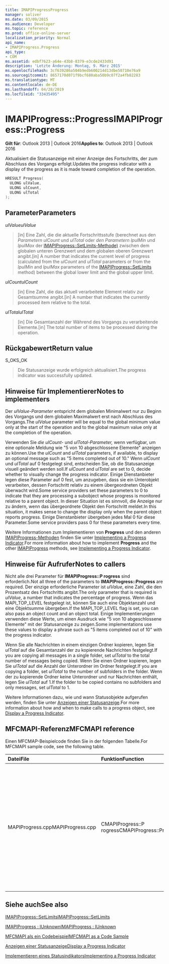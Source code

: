 ```yaml
---
title: IMAPIProgressProgress
manager: soliver
ms.date: 03/09/2015
ms.audience: Developer
ms.topic: reference
ms.prod: office-online-server
localization_priority: Normal
api_name:
- IMAPIProgress.Progress
api_type:
- COM
ms.assetid: edbf7623-a64e-43b8-8379-e3cde2433d91
description: 'Letzte Änderung: Montag, 9. März 2015'
ms.openlocfilehash: 3cf639286a504b9edb600214d13dbe50710e76a9
ms.sourcegitcommit: 8657170d071f9bcf680aba50b9c07f2a4fb82283
ms.translationtype: MT
ms.contentlocale: de-DE
ms.lasthandoff: 04/28/2019
ms.locfileid: "33435495"
---
```

# <a name="imapiprogressprogress"></a><span data-ttu-id="bdeb2-103">IMAPIProgress::Progress</span><span class="sxs-lookup"><span data-stu-id="bdeb2-103">IMAPIProgress::Progress</span></span>

  
  
<span data-ttu-id="bdeb2-104">**Gilt für**: Outlook 2013 | Outlook 2016</span><span class="sxs-lookup"><span data-stu-id="bdeb2-104">**Applies to**: Outlook 2013 | Outlook 2016</span></span> 
  
<span data-ttu-id="bdeb2-105">Aktualisiert die Statusanzeige mit einer Anzeige des Fortschritts, der zum Abschluss des Vorgangs erfolgt.</span><span class="sxs-lookup"><span data-stu-id="bdeb2-105">Updates the progress indicator with a display of the progress as it is made toward completion of the operation.</span></span> 
  
```cpp
HRESULT Progress(
  ULONG ulValue,
  ULONG ulCount,
  ULONG ulTotal
);
```

## <a name="parameters"></a><span data-ttu-id="bdeb2-106">Parameter</span><span class="sxs-lookup"><span data-stu-id="bdeb2-106">Parameters</span></span>

 <span data-ttu-id="bdeb2-107">_ulValue_</span><span class="sxs-lookup"><span data-stu-id="bdeb2-107">_ulValue_</span></span>
  
> <span data-ttu-id="bdeb2-108">[in] Eine Zahl, die die aktuelle Fortschrittsstufe (berechnet aus den  _Parametern ulCount_ und  _ulTotal_ oder  _den Parametern lpulMin_ und  _lpulMax_ der [IMAPIProgress::SetLimits-Methode)](imapiprogress-setlimits.md) zwischen dem globalen unteren Grenzwert und dem globalen oberen Grenzwert angibt.</span><span class="sxs-lookup"><span data-stu-id="bdeb2-108">[in] A number that indicates the current level of progress (calculated from the  _ulCount_ and  _ulTotal_ parameters or from the  _lpulMin_ and  _lpulMax_ parameters of the [IMAPIProgress::SetLimits](imapiprogress-setlimits.md) method) between the global lower limit and the global upper limit.</span></span> 
    
 <span data-ttu-id="bdeb2-109">_ulCount_</span><span class="sxs-lookup"><span data-stu-id="bdeb2-109">_ulCount_</span></span>
  
> <span data-ttu-id="bdeb2-110">[in] Eine Zahl, die das aktuell verarbeitete Element relativ zur Gesamtsumme angibt.</span><span class="sxs-lookup"><span data-stu-id="bdeb2-110">[in] A number that indicates the currently processed item relative to the total.</span></span>
    
 <span data-ttu-id="bdeb2-111">_ulTotal_</span><span class="sxs-lookup"><span data-stu-id="bdeb2-111">_ulTotal_</span></span>
  
> <span data-ttu-id="bdeb2-112">[in] Die Gesamtanzahl der Während des Vorgangs zu verarbeitende Elemente.</span><span class="sxs-lookup"><span data-stu-id="bdeb2-112">[in] The total number of items to be processed during the operation.</span></span>
    
## <a name="return-value"></a><span data-ttu-id="bdeb2-113">Rückgabewert</span><span class="sxs-lookup"><span data-stu-id="bdeb2-113">Return value</span></span>

<span data-ttu-id="bdeb2-114">S_OK</span><span class="sxs-lookup"><span data-stu-id="bdeb2-114">S_OK</span></span> 
  
> <span data-ttu-id="bdeb2-115">Die Statusanzeige wurde erfolgreich aktualisiert.</span><span class="sxs-lookup"><span data-stu-id="bdeb2-115">The progress indicator was successfully updated.</span></span>
    
## <a name="notes-to-implementers"></a><span data-ttu-id="bdeb2-116">Hinweise für Implementierer</span><span class="sxs-lookup"><span data-stu-id="bdeb2-116">Notes to implementers</span></span>

<span data-ttu-id="bdeb2-117">Der  _ulValue-Parameter_ entspricht dem globalen Minimalwert nur zu Beginn des Vorgangs und dem globalen Maximalwert erst nach Abschluss des Vorgangs.</span><span class="sxs-lookup"><span data-stu-id="bdeb2-117">The  _ulValue_ parameter will be equal to the global minimum value only at the start of the operation and to the global maximum value only at the completion of the operation.</span></span> 
  
<span data-ttu-id="bdeb2-118">Verwenden Sie  _die ulCount-_ und  _ulTotal-Parameter,_ wenn verfügbar, um eine optionale Meldung wie "5 von 10 abgeschlossene Elemente" anzeigen zu können.</span><span class="sxs-lookup"><span data-stu-id="bdeb2-118">Use the  _ulCount_ and  _ulTotal_ parameters, if available, to display an optional message such as "5 items completed out of 10."</span></span> <span data-ttu-id="bdeb2-119">Wenn  _ulCount_ und  _ulTotal_ auf 0 festgelegt sind, entscheiden Sie, ob die Statusanzeige visuell geändert werden soll.</span><span class="sxs-lookup"><span data-stu-id="bdeb2-119">If  _ulCount_ and  _ulTotal_ are set to 0, decide whether to visually change the progress indicator.</span></span> <span data-ttu-id="bdeb2-120">Einige Dienstanbieter legen diese Parameter auf 0 fest, um anzugeben, dass sie ein Unterobjekt verarbeiten, dessen Fortschritt relativ zu einem übergeordneten Objekt überwacht wird.</span><span class="sxs-lookup"><span data-stu-id="bdeb2-120">Some service providers set these parameters to 0 to indicate that they are processing a subobject whose progress is monitored relative to a parent object.</span></span> <span data-ttu-id="bdeb2-121">In dieser Situation ist es sinnvoll, die Anzeige nur zu ändern, wenn das übergeordnete Objekt den Fortschritt meldet.</span><span class="sxs-lookup"><span data-stu-id="bdeb2-121">In this situation, it makes sense to change the display only when the parent object reports progress.</span></span> <span data-ttu-id="bdeb2-122">Einige Dienstanbieter übergeben jedes Mal 0 für diese Parameter.</span><span class="sxs-lookup"><span data-stu-id="bdeb2-122">Some service providers pass 0 for these parameters every time.</span></span> 
  
<span data-ttu-id="bdeb2-123">Weitere Informationen zum Implementieren von **Progress** und den anderen [IMAPIProgress-Methoden](imapiprogressiunknown.md) finden Sie unter [Implementing a Progress Indicator](implementing-a-progress-indicator.md).</span><span class="sxs-lookup"><span data-stu-id="bdeb2-123">For more information about how to implement **Progress** and the other [IMAPIProgress](imapiprogressiunknown.md) methods, see [Implementing a Progress Indicator](implementing-a-progress-indicator.md).</span></span>
  
## <a name="notes-to-callers"></a><span data-ttu-id="bdeb2-124">Hinweise für Aufrufer</span><span class="sxs-lookup"><span data-stu-id="bdeb2-124">Notes to callers</span></span>

<span data-ttu-id="bdeb2-125">Nicht alle drei Parameter für **IMAPIProgress::P rogress** sind erforderlich.</span><span class="sxs-lookup"><span data-stu-id="bdeb2-125">Not all three of the parameters to **IMAPIProgress::Progress** are required.</span></span> <span data-ttu-id="bdeb2-126">Der einzige erforderliche Parameter ist  _ulValue_, eine Zahl, die den Prozentsatz des Fortschritts angibt.</span><span class="sxs-lookup"><span data-stu-id="bdeb2-126">The only parameter that is required is  _ulValue_, a number that indicates the percentage of progress.</span></span> <span data-ttu-id="bdeb2-127">Wenn das MAPI_TOP_LEVEL festgelegt ist, können Sie auch eine Objektanzahl und eine Objektsumme übergeben.</span><span class="sxs-lookup"><span data-stu-id="bdeb2-127">If the MAPI_TOP_LEVEL flag is set, you can also pass an object count and an object total.</span></span> <span data-ttu-id="bdeb2-128">Einige Implementierungen verwenden diese Werte, um einen Ausdruck wie "5 von 10 abgeschlossene Elemente" mit der Statusanzeige zu zeigen.</span><span class="sxs-lookup"><span data-stu-id="bdeb2-128">Some implementations use these values to display a phrase such as "5 items completed out of 10" with the progress indicator.</span></span> 
  
<span data-ttu-id="bdeb2-129">Wenn Sie alle Nachrichten in einem einzigen Ordner kopieren, legen Sie  _ulTotal_ auf die Gesamtanzahl der zu kopierende Nachrichten festgelegt.</span><span class="sxs-lookup"><span data-stu-id="bdeb2-129">If you are copying all messages in a single folder, set  _ulTotal_ to the total number of messages being copied.</span></span> <span data-ttu-id="bdeb2-130">Wenn Sie einen Ordner kopieren, legen Sie  _ulTotal_ auf die Anzahl der Unterordner im Ordner festgelegt.</span><span class="sxs-lookup"><span data-stu-id="bdeb2-130">If you are copying a folder, set  _ulTotal_ to the number of subfolders in the folder.</span></span> <span data-ttu-id="bdeb2-131">Wenn der zu kopierende Ordner keine Unterordner und nur Nachrichten enthält, legen Sie  _ulTotal_ auf 1.</span><span class="sxs-lookup"><span data-stu-id="bdeb2-131">If the folder to be copied contains no subfolders and only messages, set  _ulTotal_ to 1.</span></span> 
  
<span data-ttu-id="bdeb2-132">Weitere Informationen dazu, wie und wann Statusobjekte aufgerufen werden, finden Sie unter [Anzeigen einer Statusanzeige](how-to-display-a-progress-indicator.md).</span><span class="sxs-lookup"><span data-stu-id="bdeb2-132">For more information about how and when to make calls to a progress object, see [Display a Progress Indicator](how-to-display-a-progress-indicator.md).</span></span>
  
## <a name="mfcmapi-reference"></a><span data-ttu-id="bdeb2-133">MFCMAPI-Referenz</span><span class="sxs-lookup"><span data-stu-id="bdeb2-133">MFCMAPI reference</span></span>

<span data-ttu-id="bdeb2-134">Einen MFCMAP-Beispielcode finden Sie in der folgenden Tabelle.</span><span class="sxs-lookup"><span data-stu-id="bdeb2-134">For MFCMAPI sample code, see the following table.</span></span>
  
|<span data-ttu-id="bdeb2-135">**Datei**</span><span class="sxs-lookup"><span data-stu-id="bdeb2-135">**File**</span></span>|<span data-ttu-id="bdeb2-136">**Funktion**</span><span class="sxs-lookup"><span data-stu-id="bdeb2-136">**Function**</span></span>|<span data-ttu-id="bdeb2-137">**Kommentar**</span><span class="sxs-lookup"><span data-stu-id="bdeb2-137">**Comment**</span></span>|
|:-----|:-----|:-----|
|<span data-ttu-id="bdeb2-138">MAPIProgress.cpp</span><span class="sxs-lookup"><span data-stu-id="bdeb2-138">MAPIProgress.cpp</span></span>  <br/> |<span data-ttu-id="bdeb2-139">CMAPIProgress::P rogress</span><span class="sxs-lookup"><span data-stu-id="bdeb2-139">CMAPIProgress::Progress</span></span>  <br/> |<span data-ttu-id="bdeb2-140">MFCMAPI verwendet die **IMAPIProgress::P rogress-Methode,** um die MFCMAPI-Statusleiste mit dem aktuellen Fortschrittsprozentsatz zu aktualisieren, der aus  _uValue_ und den aktuellen Maximal- und Minimalwerten berechnet wird.</span><span class="sxs-lookup"><span data-stu-id="bdeb2-140">MFCMAPI uses the **IMAPIProgress::Progress** method to update the MFCMAPI status bar with the current percentage of progress, calculated from  _uValue_ and the current maximum and minimum values.</span></span>  <br/> |
   
## <a name="see-also"></a><span data-ttu-id="bdeb2-141">Siehe auch</span><span class="sxs-lookup"><span data-stu-id="bdeb2-141">See also</span></span>



[<span data-ttu-id="bdeb2-142">IMAPIProgress::SetLimits</span><span class="sxs-lookup"><span data-stu-id="bdeb2-142">IMAPIProgress::SetLimits</span></span>](imapiprogress-setlimits.md)
  
[<span data-ttu-id="bdeb2-143">IMAPIProgress : IUnknown</span><span class="sxs-lookup"><span data-stu-id="bdeb2-143">IMAPIProgress : IUnknown</span></span>](imapiprogressiunknown.md)


[<span data-ttu-id="bdeb2-144">MFCMAPI als ein Codebeispiel</span><span class="sxs-lookup"><span data-stu-id="bdeb2-144">MFCMAPI as a Code Sample</span></span>](mfcmapi-as-a-code-sample.md)
  
[<span data-ttu-id="bdeb2-145">Anzeigen einer Statusanzeige</span><span class="sxs-lookup"><span data-stu-id="bdeb2-145">Display a Progress Indicator</span></span>](how-to-display-a-progress-indicator.md)
  
[<span data-ttu-id="bdeb2-146">Implementieren eines Statusindikators</span><span class="sxs-lookup"><span data-stu-id="bdeb2-146">Implementing a Progress Indicator</span></span>](implementing-a-progress-indicator.md)

